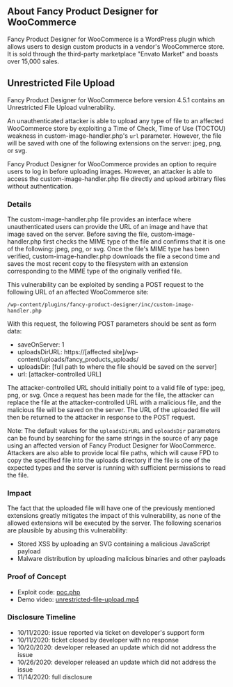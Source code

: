 ## About Fancy Product Designer for WooCommerce
Fancy Product Designer for WooCommerce is a WordPress plugin which allows users to design custom products in a vendor's WooCommerce store. It is sold through the third-party marketplace "Envato Market" and boasts over 15,000 sales.

## Unrestricted File Upload
Fancy Product Designer for WooCommerce before version 4.5.1 contains an Unrestricted File Upload vulnerability.

An unauthenticated attacker is able to upload any type of file to an affected WooCommerce store by exploiting a Time of Check, Time of Use (TOCTOU) weakness in custom-image-handler.php's `url` parameter. However, the file will be saved with one of the following extensions on the server: jpeg, png, or svg.

Fancy Product Designer for WooCommerce provides an option to require users to log in before uploading images. However, an attacker is able to access the custom-image-handler.php file directly and upload arbitrary files without authentication.

### Details
The custom-image-handler.php file provides an interface where unauthenticated users can provide the URL of an image and have that image saved on the server. Before saving the file, custom-image-handler.php first checks the MIME type of the file and confirms that it is one of the following: jpeg, png, or svg. Once the file's MIME type has been verified, custom-image-handler.php downloads the file a second time and saves the most recent copy to the filesystem with an extension corresponding to the MIME type of the originally verified file.

This vulnerability can be exploited by sending a POST request to the following URL of an affected WooCommerce site:

    /wp-content/plugins/fancy-product-designer/inc/custom-image-handler.php

With this request, the following POST parameters should be sent as form data:
 - saveOnServer: 1
 - uploadsDirURL: https://[affected site]/wp-content/uploads/fancy_products_uploads/
 - uploadsDir: [full path to where the file should be saved on the server]
 - url: [attacker-controlled URL]

The attacker-controlled URL should initially point to a valid file of type: jpeg, png, or svg. Once a request has been made for the file, the attacker can replace the file at the attacker-controlled URL with a malicious file, and the malicious file will be saved on the server. The URL of the uploaded file will then be returned to the attacker in response to the POST request.

Note: The default values for the `uploadsDirURL` and `uploadsDir` parameters can be found by searching for the same strings in the source of any page using an affected version of Fancy Product Designer for WooCommerce. Attackers are also able to provide local file paths, which will cause FPD to copy the specified file into the uploads directory if the file is one of the expected types and the server is running with sufficient permissions to read the file.

### Impact
The fact that the uploaded file will have one of the previously mentioned extensions greatly mitigates the impact of this vulnerability, as none of the allowed extensions will be executed by the server. The following scenarios are plausible by abusing this vulnerability:
 - Stored XSS by uploading an SVG containing a malicious JavaScript payload
 - Malware distribution by uploading malicious binaries and other payloads

### Proof of Concept
 - Exploit code: [poc.php](https://github.com/jdgregson/Disclosures/blob/master/fancy-product-designer/unrestricted-file-upload/poc.php)
 - Demo video: [unrestricted-file-upload.mp4](https://raw.githubusercontent.com/jdgregson/Disclosures/master/fancy-product-designer/unrestricted-file-upload/unrestricted-file-upload.mp4)

### Disclosure Timeline
 - 10/11/2020: issue reported via ticket on developer's support form
 - 10/11/2020: ticket closed by developer with no response
 - 10/20/2020: developer released an update which did not address the issue
 - 10/26/2020: developer released an update which did not address the issue
 - 11/14/2020: full disclosure
